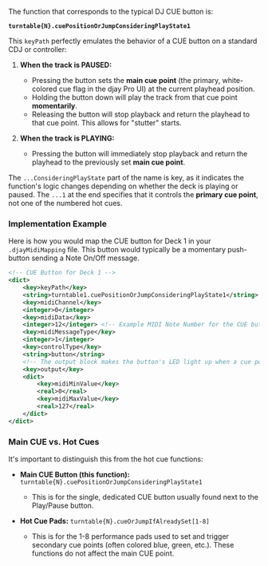 The function that corresponds to the typical DJ CUE button is:

**`turntable{N}.cuePositionOrJumpConsideringPlayState1`**

This `keyPath` perfectly emulates the behavior of a CUE button on a standard CDJ or controller:

1.  **When the track is PAUSED:**
    *   Pressing the button sets the **main cue point** (the primary, white-colored cue flag in the djay Pro UI) at the current playhead position.
    *   Holding the button down will play the track from that cue point **momentarily**.
    *   Releasing the button will stop playback and return the playhead to that cue point. This allows for "stutter" starts.

2.  **When the track is PLAYING:**
    *   Pressing the button will immediately stop playback and return the playhead to the previously set **main cue point**.

The `...ConsideringPlayState` part of the name is key, as it indicates the function's logic changes depending on whether the deck is playing or paused. The `...1` at the end specifies that it controls the **primary cue point**, not one of the numbered hot cues.

### Implementation Example

Here is how you would map the CUE button for Deck 1 in your `.djayMidiMapping` file. This button would typically be a momentary push-button sending a Note On/Off message.

```xml
<!-- CUE Button for Deck 1 -->
<dict>
    <key>keyPath</key>
    <string>turntable1.cuePositionOrJumpConsideringPlayState1</string>
    <key>midiChannel</key>
    <integer>0</integer>
    <key>midiData</key>
    <integer>12</integer> <!-- Example MIDI Note Number for the CUE button -->
    <key>midiMessageType</key>
    <integer>1</integer>
    <key>controlType</key>
    <string>button</string>
    <!-- The output block makes the button's LED light up when a cue point is set and the track is paused at that point -->
    <key>output</key>
    <dict>
        <key>midiMinValue</key>
        <real>0</real>
        <key>midiMaxValue</key>
        <real>127</real>
    </dict>
</dict>
```

### Main CUE vs. Hot Cues

It's important to distinguish this from the hot cue functions:

*   **Main CUE Button (this function):** `turntable{N}.cuePositionOrJumpConsideringPlayState1`
    *   This is for the single, dedicated CUE button usually found next to the Play/Pause button.

*   **Hot Cue Pads:** `turntable{N}.cueOrJumpIfAlreadySet[1-8]`
    *   This is for the 1-8 performance pads used to set and trigger secondary cue points (often colored blue, green, etc.). These functions do not affect the main CUE point.